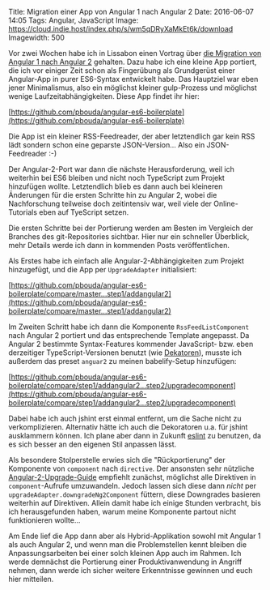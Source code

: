 Title: Migration einer App von Angular 1 nach Angular 2
Date: 2016-06-07 14:05
Tags: Angular, JavaScript
Image: https://cloud.indie.host/index.php/s/wm5qDRyXaMkEt6k/download
Imagewidth: 500

Vor zwei Wochen habe ich in Lissabon einen Vortrag über [die Migration von Angular 1 nach Angular 2](http://www.meetup.com/AngularJS-Portugal/events/230723687/) gehalten. Dazu habe ich eine kleine App portiert, die ich vor einiger Zeit schon als Fingerübung als Grundgerüst einer Angular-App in purer ES6-Syntax entwickelt habe. Das Hauptziel war eben jener Minimalismus, also ein möglichst kleiner gulp-Prozess und möglichst wenige Laufzeitabhängigkeiten. Diese App findet ihr hier:

[https://github.com/pbouda/angular-es6-boilerplate](https://github.com/pbouda/angular-es6-boilerplate)

 Die App ist ein kleiner RSS-Feedreader, der aber letztendlich gar kein RSS lädt sondern schon eine geparste JSON-Version... Also ein JSON-Feedreader :-)

Der Angular-2-Port war dann die nächste Herausforderung, weil ich weiterhin bei ES6 bleiben und nicht noch TypeScript zum Projekt hinzufügen wollte. Letztendlich blieb es dann auch bei kleineren Änderungen für die ersten Schritte hin zu Angular 2, wobei die Nachforschung teilweise doch zeitintensiv war, weil viele der Online-Tutorials eben auf TyeScript setzen.

Die ersten Schritte bei der Portierung werden am Besten im Vergleich der Branches des git-Repositories sichtbar. Hier nur ein schneller Überblick, mehr Details werde ich dann in kommenden Posts veröffentlichen.

Als Erstes habe ich einfach alle Angular-2-Abhängigkeiten zum Projekt hinzugefügt, und die App per `UpgradeAdapter` initialisiert:

[https://github.com/pbouda/angular-es6-boilerplate/compare/master...step1/addangular2](https://github.com/pbouda/angular-es6-boilerplate/compare/master...step1/addangular2)

Im Zweiten Schritt habe ich dann die Komponente `RssFeedListComponent` nach Angular 2 portiert und das entsprechende Template angepasst. Da Angular 2 bestimmte Syntax-Features kommender JavaScript- bzw. eben derzeitiger TypeScript-Versionen benutzt (wie [Dekatoren](https://medium.com/google-developers/exploring-es7-decorators-76ecb65fb841#.v0nqw1gyr)), musste ich außerdem das preset `anguar2` zu meinen babelify-Setup hinzufügen:

[https://github.com/pbouda/angular-es6-boilerplate/compare/step1/addangular2...step2/upgradecomponent](https://github.com/pbouda/angular-es6-boilerplate/compare/step1/addangular2...step2/upgradecomponent)

Dabei habe ich auch jshint erst einmal entfernt, um die Sache nicht zu verkomplizieren. Alternativ hätte ich auch die Dekoratoren u.a. für jshint ausklammern können. Ich plane aber dann in Zukunft [eslint](http://eslint.org/) zu benutzen, da es sich besser an den eigenen Stil anpassen lässt.

Als besondere Stolperstelle erwies sich die "Rückportierung" der Komponente von `component` nach `directive`. Der ansonsten sehr nützliche [Angular-2-Upgrade-Guide](https://angular.io/docs/ts/latest/guide/upgrade.html) empfiehlt zunächst, möglichst alle Direktiven in `component`-Aufrufe umzuwandeln. Jedoch lassen sich diese dann *nicht* per `upgradeAdapter.downgradeNg2Component` füttern, diese Downgrades basieren weiterhin auf Direktiven. Allein damit habe ich einige Stunden verbracht, bis ich herausgefunden haben, warum meine Komponente partout nicht funktionieren wollte...

Am Ende lief die App dann aber als Hybrid-Applikation sowohl mit Angular 1 als auch Angular 2, und wenn man die Problemstellen kennt bleiben die Anpassungsarbeiten bei einer solch kleinen App auch im Rahmen. Ich werde demnächst die Portierung einer Produktivanwendung in Angriff nehmen, dann werde ich sicher weitere Erkenntnisse gewinnen und euch hier mitteilen.
